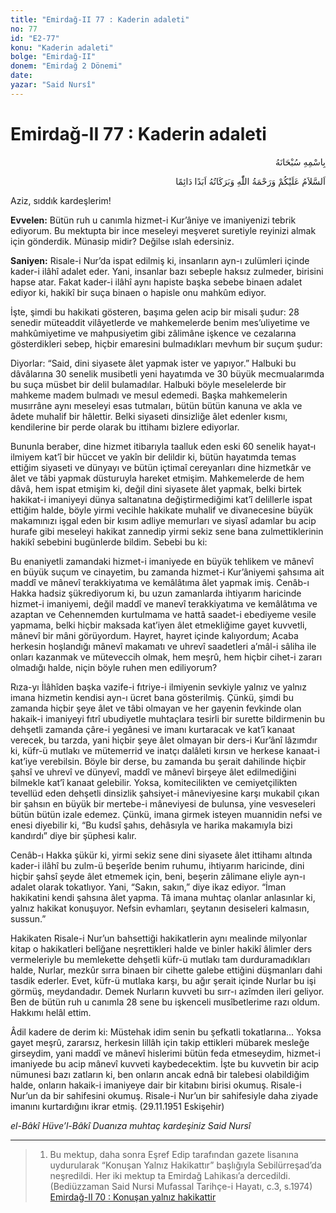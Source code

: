 ```yaml
---
title: "Emirdağ-II 77 : Kaderin adaleti"
no: 77
id: "E2-77"
konu: "Kaderin adaleti"
bolge: "Emirdağ-II"
donem: "Emirdağ 2 Dönemi"
date: 
yazar: "Said Nursî"
---
```


# Emirdağ-II 77 : Kaderin adaleti

<p class="arabic" dir="rtl" title="Meal: “Her türlü noksan sıfatlardan yüce olan Allah’ın adıyla.”">بِاسْمِهِ سُبْحَانَهُ</p>

<p class="arabic" dir="rtl" title="Meal: “Allah’ın selâmı, rahmeti ve bereketleri, ebedî ve dâimî olarak üzerinize olsun.”">اَلسَّلاَمُ عَلَيْكُمْ وَرَحْمَةُ اللّٰهِ وَبَرَكَاتُهُ اَبَدًا دَائِمًا</p>

Aziz, sıddık kardeşlerim!

**Evvelen:** Bütün ruh u canımla hizmet-i Kur’âniye ve imaniyenizi tebrik ediyorum. Bu mektupta bir ince meseleyi meşveret suretiyle reyinizi almak için gönderdik. Münasip midir? Değilse ıslah edersiniz.

**Saniyen:** Risale-i Nur’da ispat edilmiş ki, insanların ayn-ı zulümleri içinde kader-i ilâhî adalet eder. Yani, insanlar bazı sebeple haksız zulmeder, birisini hapse atar. Fakat kader-i ilâhî aynı hapiste başka sebebe binaen adalet ediyor ki, hakikî bir suça binaen o hapisle onu mahkûm ediyor.

İşte, şimdi bu hakikati gösteren, başıma gelen acip bir misali şudur: 28 senedir müteaddit vilâyetlerde ve mahkemelerde benim mes’uliyetime ve mahkûmiyetime ve mahpusiyetim gibi zâlimâne işkence ve cezalarına gösterdikleri sebep, hiçbir emaresini bulmadıkları mevhum bir suçum şudur:

Diyorlar: “Said, dini siyasete âlet yapmak ister ve yapıyor.” Halbuki bu dâvâlarına 30 senelik musibetli yeni hayatımda ve 30 büyük mecmualarımda bu suça müsbet bir delil bulamadılar. Halbuki böyle meselelerde bir mahkeme madem bulmadı ve mesul edemedi. Başka mahkemelerin musırrâne aynı meseleyi esas tutmaları, bütün bütün kanuna ve akla ve âdete muhalif bir hâlettir. Belki siyaseti dinsizliğe âlet edenler kısmı, kendilerine bir perde olarak bu ittihamı bizlere ediyorlar.

Bununla beraber, dine hizmet itibarıyla taalluk eden eski 60 senelik hayat‑ı ilmiyem kat’î bir hüccet ve yakîn bir delildir ki, bütün hayatımda temas ettiğim siyaseti ve dünyayı ve bütün içtimaî cereyanları dine hizmetkâr ve âlet ve tâbi yapmak düsturuyla hareket etmişim. Mahkemelerde de hem dâvâ, hem ispat etmişim ki, değil dini siyasete âlet yapmak, belki birtek hakikat-i imaniyeyi dünya saltanatına değiştirmediğimi kat’î delillerle ispat ettiğim halde, böyle yirmi vecihle hakikate muhalif ve divanecesine büyük makamınızı işgal eden bir kısım adliye memurları ve siyasî adamlar bu acip hurafe gibi meseleyi hakikat zannedip yirmi sekiz sene bana zulmettiklerinin hakikî sebebini bugünlerde bildim. Sebebi bu ki:

Bu enaniyetli zamandaki hizmet-i imaniyede en büyük tehlikem ve mânevî en büyük suçum ve cinayetim, bu zamanda hizmet-i Kur’âniyemi şahsıma ait maddî ve mânevî terakkiyatıma ve kemâlâtıma âlet yapmak imiş. Cenâb-ı Hakka hadsiz şükrediyorum ki, bu uzun zamanlarda ihtiyarım haricinde hizmet-i imaniyemi, değil maddî ve manevî terakkiyatıma ve kemâlâtıma ve azaptan ve Cehennemden kurtulmama ve hattâ saadet-i ebediyeme vesile yapmama, belki hiçbir maksada kat’iyen âlet etmekliğime gayet kuvvetli, mânevî bir mâni görüyordum. Hayret, hayret içinde kalıyordum; Acaba herkesin hoşlandığı mânevî makamatı ve uhrevî saadetleri a’mâl-i sâliha ile onları kazanmak ve müteveccih olmak, hem meşrû, hem hiçbir cihet-i zararı olmadığı halde, niçin böyle ruhen men ediliyorum?

Rıza-yı İlâhîden başka vazife-i fıtriye-i ilmiyenin sevkiyle yalnız ve yalnız imana hizmetin kendisi ayn-ı ücret bana gösterilmiş. Çünkü, şimdi bu zamanda hiçbir şeye âlet ve tâbi olmayan ve her gayenin fevkinde olan hakaik-i imaniyeyi fıtrî ubudiyetle muhtaçlara tesirli bir surette bildirmenin bu dehşetli zamanda çâre-i yegânesi ve imanı kurtaracak ve kat’î kanaat verecek, bu tarzda, yani hiçbir şeye âlet olmayan bir ders-i Kur’ânî lâzımdır ki, küfr-ü mutlakı ve mütemerrid ve inatçı dalâleti kırsın ve herkese kanaat-i kat’iye verebilsin. Böyle bir derse, bu zamanda bu şerait dahilinde hiçbir şahsî ve uhrevî ve dünyevî, maddî ve mânevî birşeye âlet edilmediğini bilmekle kat’î kanaat gelebilir. Yoksa, komitecilikten ve cemiyetçilikten tevellüd eden dehşetli dinsizlik şahsiyet-i mâneviyesine karşı mukabil çıkan bir şahsın en büyük bir mertebe-i mâneviyesi de bulunsa, yine vesveseleri bütün bütün izale edemez. Çünkü, imana girmek isteyen muannidin nefsi ve enesi diyebilir ki, “Bu kudsî şahıs, dehâsıyla ve harika makamıyla bizi kandırdı” diye bir şüphesi kalır.

Cenâb-ı Hakka şükür ki, yirmi sekiz sene dini siyasete âlet ittihamı altında kader-i ilâhî bu zulm-ü beşerîde benim ruhumu, ihtiyarım haricinde, dini hiçbir şahsî şeyde âlet etmemek için, beni, beşerin zâlimane eliyle ayn-ı adalet olarak tokatlıyor. Yani, “Sakın, sakın,” diye ikaz ediyor. “İman hakikatini kendi şahsına âlet yapma. Tâ imana muhtaç olanlar anlasınlar ki, yalnız hakikat konuşuyor. Nefsin evhamları, şeytanın desiseleri kalmasın, sussun.”

Hakikaten Risale-i Nur’un bahsettiği hakikatlerin aynı mealinde milyonlar kitap o hakikatleri belîğane neşrettikleri halde ve binler hakikî âlimler ders vermeleriyle bu memlekette dehşetli küfr-ü mutlakı tam durduramadıkları halde, Nurlar, mezkûr sırra binaen bir cihette galebe ettiğini düşmanları dahi tasdik ederler. Evet, küfr-ü mutlaka karşı, bu ağır şerait içinde Nurlar bu işi görmüş, meydandadır. Demek Nurların kuvveti bu sırr-ı azîmden ileri geliyor. Ben de bütün ruh u canımla 28 sene bu işkenceli musîbetlerime razı oldum. Hakkımı helâl ettim.

Âdil kadere de derim ki: Müstehak idim senin bu şefkatli tokatlarına... Yoksa gayet meşrû, zararsız, herkesin lillâh için takip ettikleri mübarek mesleğe girseydim, yani maddî ve mânevî hislerimi bütün feda etmeseydim, hizmet-i imaniyede bu acip mânevî kuvveti kaybedecektim. İşte bu kuvvetin bir acip nümunesi bazı zatların ki, ben onların ancak ednâ bir talebesi olabildiğim halde, onların hakaik-i imaniyeye dair bir kitabını birisi okumuş. Risale-i Nur’un da bir sahifesini okumuş. Risale-i Nur’un bir sahifesiyle daha ziyade imanını kurtardığını ikrar etmiş. (29.11.1951 Eskişehir)

*el-Bâkî Hüve’l-Bâkî*
*Duanıza muhtaç kardeşiniz*
*Said Nursî*

***

> 1. Bu mektup, daha sonra Eşref Edip tarafından gazete lisanına uydurularak “Konuşan Yalnız Hakikattır” başlığıyla Sebilürreşad’da neşredildi. Her iki mektup ta Emirdağ Lahikası’a dercedildi. (Bediüzzaman Said Nursi Mufassal Tarihçe-i Hayatı, c.3, s.1974) [Emirdağ-II 70 : Konuşan yalnız hakikattir](E2-70.md)
